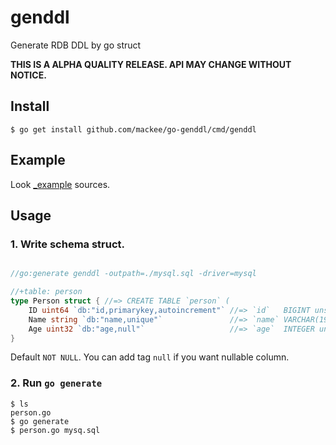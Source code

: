# genddl
Generate RDB DDL by go struct

**THIS IS A ALPHA QUALITY RELEASE. API MAY CHANGE WITHOUT NOTICE.**

## Install

```
$ go get install github.com/mackee/go-genddl/cmd/genddl
```

## Example

Look [_example](https://github.com/mackee/go-genddl/blob/master/_example) sources.

## Usage

### 1. Write schema struct.

```go

//go:generate genddl -outpath=./mysql.sql -driver=mysql

//+table: person
type Person struct { //=> CREATE TABLE `person` (
	ID uint64 `db:"id,primarykey,autoincrement"` //=> `id`   BIGINT unsigned NOT NULL PRIMARY KEY AUTO_INCREMENT,
	Name string `db:"name,unique"`               //=> `name` VARCHAR(191) NOT NULL UNIQUE,
	Age uint32 `db:"age,null"`                   //=> `age`  INTEGER unsigned NULL
}
```

Default `NOT NULL`. You can add tag `null` if you want nullable column.

### 2. Run `go generate`

```
$ ls
person.go
$ go generate
$ person.go mysq.sql
```
